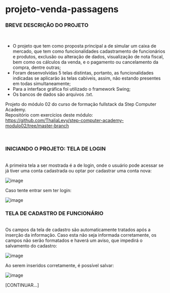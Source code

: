 # projeto-venda-passagens

<h3><b>BREVE DESCRIÇÃO DO PROJETO</b></h3>
<br>

- O projeto que tem como proposta principal a de simular um caixa de mercado, que tem como funcionalidades cadastramento de funcionários e produtos, 
exclusão ou alteração de dados, visualização de nota fiscal, bem como os cálculos da venda, e o pagamento ou cancelamento da compra, dentre outras;
- Foram desenvolvidas 5 telas distintas, portanto, as funcionalidades indicadas se aplicarão às telas cabíveis, assim, não estando presentes em todas simultaneamente;
- Para a interface gráfica foi utilizado o framework Swing;
- Os bancos de dados são arquivos .txt.

Projeto do módulo 02 do curso de formação fullstack da Step Computer Academy. <br>
Repositório com exercícios deste módulo: https://github.com/ThaliaLevy/step-computer-academy-modulo02/tree/master-branch

<br>
<h3><b>INICIANDO O PROJETO: TELA DE LOGIN</b></h3>
<br>
A primeira tela a ser mostrada é a de login, onde o usuário pode acessar se já tiver uma conta cadastrada ou optar por cadastrar uma conta nova:

![image](https://user-images.githubusercontent.com/69092295/135921083-51302725-788d-4b8b-81a2-c47dc449d81e.png)

Caso tente entrar sem ter login:

![image](https://user-images.githubusercontent.com/69092295/135921139-fd1fccb5-e01a-4300-bf39-0a3cc6ddaaa6.png)

<h3><b>TELA DE CADASTRO DE FUNCIONÁRIO</b></h3>
<br>
Os campos da tela de cadastro são automaticamente tratados após a inserção da informação. Caso esta não seja informada corretamente, os campos não serão formatados e
haverá um aviso, que impedirá o salvamento do cadastro:

![image](https://user-images.githubusercontent.com/69092295/135921693-ff2da9c7-b246-4c9a-aea2-416c73389d0b.png)

Ao serem inseridos corretamente, é possível salvar: 

![image](https://user-images.githubusercontent.com/69092295/135921926-0f256e3e-3f65-44a7-9ce3-0a2ad55f7b68.png)

[CONTINUAR...]
